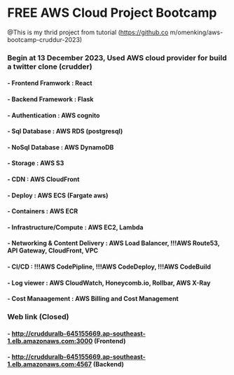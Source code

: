 # FREE AWS Cloud Project Bootcamp
@This is my thrid project from tutorial (https://github.co m/omenking/aws-bootcamp-cruddur-2023)
### Begin at 13 December 2023, Used AWS cloud provider for build a twitter clone (crudder) 
#### - Frontend Framwork : React
#### - Backend Framework : Flask
#### - Authentication : AWS cognito
#### - Sql Database : AWS RDS (postgresql)
#### - NoSql Database : AWS DynamoDB
#### - Storage : AWS S3
#### - CDN : AWS CloudFront 
#### - Deploy : AWS ECS (Fargate aws)
#### - Containers : AWS ECR
#### - Infrastructure/Compute : AWS EC2, Lambda
#### - Networking & Content Delivery : AWS Load Balancer, !!!AWS Route53, API Gateway, CloudFront, VPC 
#### - CI/CD : !!!AWS CodePipline, !!!AWS CodeDeploy, !!!AWS CodeBuild
#### - Log viewer : AWS CloudWatch, Honeycomb.io, Rollbar, AWS X-Ray
#### - Cost Manaagement : AWS Billing and Cost Management
### Web link (Closed)
#### - http://crudduralb-645155669.ap-southeast-1.elb.amazonaws.com:3000 (Frontend)
#### - http://crudduralb-645155669.ap-southeast-1.elb.amazonaws.com:4567 (Backend)


